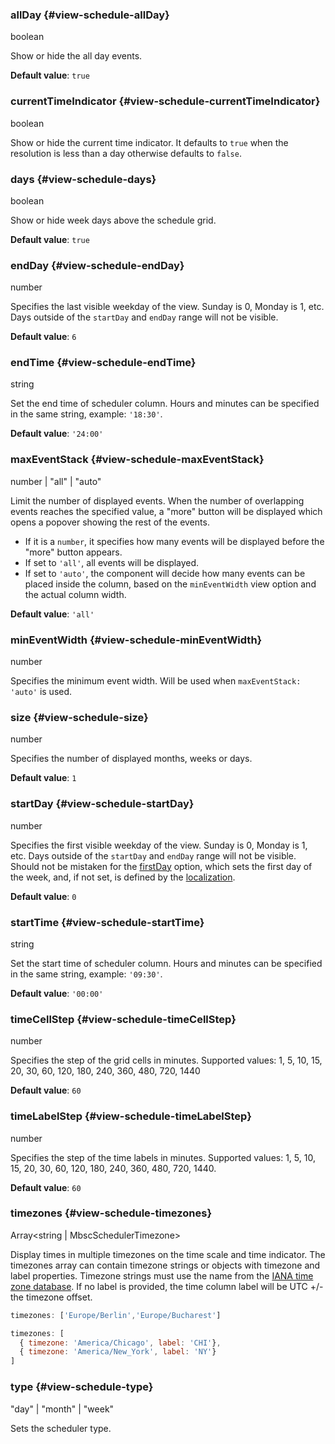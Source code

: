 ### allDay {#view-schedule-allDay}

boolean

Show or hide the all day events.

**Default value**: `true`
### currentTimeIndicator {#view-schedule-currentTimeIndicator}

boolean

Show or hide the current time indicator.
It defaults to `true` when the resolution is less than a day otherwise defaults to `false`.
### days {#view-schedule-days}

boolean

Show or hide week days above the schedule grid.

**Default value**: `true`
### endDay {#view-schedule-endDay}

number

Specifies the last visible weekday of the view. Sunday is 0, Monday is 1, etc.
Days outside of the `startDay` and `endDay` range will not be visible.

**Default value**: `6`
### endTime {#view-schedule-endTime}

string

Set the end time of scheduler column.
Hours and minutes can be specified in the same string, example: `'18:30'`.

**Default value**: `'24:00'`
### maxEventStack {#view-schedule-maxEventStack}

number &#124; "all" &#124; "auto"

Limit the number of displayed events. When the number of overlapping events reaches the
specified value, a &quot;more&quot; button will be displayed which opens a popover showing the rest of the events.
  - If it is a `number`, it specifies how many events will be displayed before the &quot;more&quot; button appears.
  - If set to `'all'`, all events will be displayed.
  - If set to `'auto'`, the component will decide how many events can be placed inside the column,
based on the `minEventWidth` view option and the actual column width.

**Default value**: `'all'`
### minEventWidth {#view-schedule-minEventWidth}

number

Specifies the minimum event width. Will be used when `maxEventStack: 'auto'` is used.
### size {#view-schedule-size}

number

Specifies the number of displayed months, weeks or days.

**Default value**: `1`
### startDay {#view-schedule-startDay}

number

Specifies the first visible weekday of the view. Sunday is 0, Monday is 1, etc.
Days outside of the `startDay` and `endDay` range will not be visible.
Should not be mistaken for the [firstDay](#localization-firstDay) option,
which sets the first day of the week, and, if not set, is defined by the [localization](#localization-locale).

**Default value**: `0`
### startTime {#view-schedule-startTime}

string

Set the start time of scheduler column.
Hours and minutes can be specified in the same string, example: `'09:30'`.

**Default value**: `'00:00'`
### timeCellStep {#view-schedule-timeCellStep}

number

Specifies the step of the grid cells in minutes.
Supported values: 1, 5, 10, 15, 20, 30, 60, 120, 180, 240, 360, 480, 720, 1440

**Default value**: `60`
### timeLabelStep {#view-schedule-timeLabelStep}

number

Specifies the step of the time labels in minutes.
Supported values: 1, 5, 10, 15, 20, 30, 60, 120, 180, 240, 360, 480, 720, 1440.

**Default value**: `60`
### timezones {#view-schedule-timezones}

Array&lt;string &#124; MbscSchedulerTimezone&gt;

Display times in multiple timezones on the time scale and time indicator.
The timezones array can contain timezone strings or objects with timezone and label properties.
Timezone strings must use the name from the [IANA time zone database](https://gist.github.com/aviflax/a4093965be1cd008f172).
If no label is provided, the time column label will be UTC +/- the timezone offset.

```js
timezones: ['Europe/Berlin','Europe/Bucharest']
```

```js
timezones: [
  { timezone: 'America/Chicago', label: 'CHI'},
  { timezone: 'America/New_York', label: 'NY'}
]
```
### type {#view-schedule-type}

"day" &#124; "month" &#124; "week"

Sets the scheduler type.